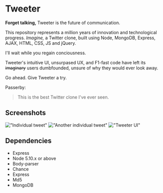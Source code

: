 # Tweeter

**Forget talking,**
Tweeter is the future of communication.

This repository represents a million years of innovation and technological progress.
*Imagine,* a Twitter clone, built using Node, MongoDB, Express, AJAX, HTML, CSS, JS and jQuery.

I'll wait while you regain conciousness.

Tweeter's intuitive UI, unsurpased UX, and F1-fast code have left its ~~imaginary~~ users dumbfounded, unsure of why they would ever look away.

Go ahead. Give Tweeter a try.

Passerby:
>This is the best Twitter clone I've ever seen.

## Screenshots
!["Individual tweet"](https://github.com/Rileygowan/tweeter/blob/master/docs/tweeter-box.png?raw=true)
!["Another individual tweet"](https://github.com/Rileygowan/tweeter/blob/master/docs/tweeter-box2.png?raw=true)
!["Tweeter UI"](https://github.com/Rileygowan/tweeter/blob/master/docs/tweeter-ui.png?raw=true)

## Dependencies

- Express
- Node 5.10.x or above
- Body-parser
- Chance
- Express
- Md5
- MongoDB
